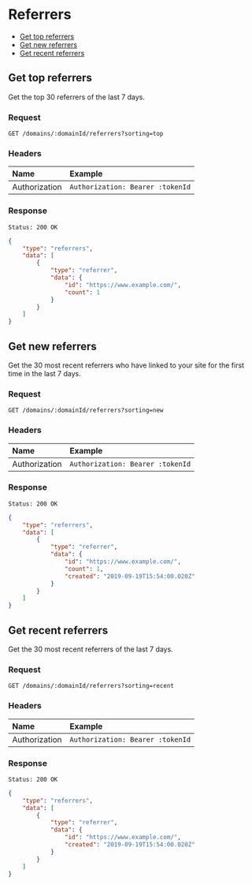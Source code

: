 # Referrers

- [Get top referrers](#get-top-referrers)
- [Get new referrers](#get-new-referrers)
- [Get recent referrers](#get-recent-referrers)

## Get top referrers

Get the top 30 referrers of the last 7 days.

### Request

```
GET /domains/:domainId/referrers?sorting=top
```

### Headers

| Name | Example |
|:-----------|:------------|
| Authorization | `Authorization: Bearer :tokenId` |

### Response

```
Status: 200 OK
```

```json
{
	"type": "referrers",
	"data": [
		{
			"type": "referrer",
			"data": {
				"id": "https://www.example.com/",
				"count": 1
			}
		}
	]
}
```

## Get new referrers

Get the 30 most recent referrers who have linked to your site for the first time in the last 7 days.

### Request

```
GET /domains/:domainId/referrers?sorting=new
```

### Headers

| Name | Example |
|:-----------|:------------|
| Authorization | `Authorization: Bearer :tokenId` |

### Response

```
Status: 200 OK
```

```json
{
	"type": "referrers",
	"data": [
		{
			"type": "referrer",
			"data": {
				"id": "https://www.example.com/",
				"count": 1,
				"created": "2019-09-19T15:54:00.020Z"
			}
		}
	]
}
```

## Get recent referrers

Get the 30 most recent referrers of the last 7 days.

### Request

```
GET /domains/:domainId/referrers?sorting=recent
```

### Headers

| Name | Example |
|:-----------|:------------|
| Authorization | `Authorization: Bearer :tokenId` |

### Response

```
Status: 200 OK
```

```json
{
	"type": "referrers",
	"data": [
		{
			"type": "referrer",
			"data": {
				"id": "https://www.example.com/",
				"created": "2019-09-19T15:54:00.020Z"
			}
		}
	]
}
```